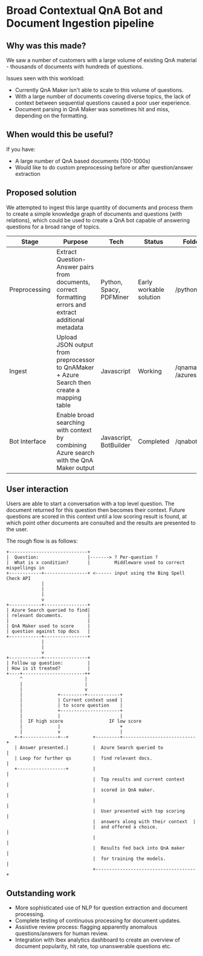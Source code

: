 # Broad Contextual QnA Bot and Document Ingestion pipeline

## Why was this made?

We saw a number of customers with a large volume of existing QnA material - thousands of documents with hundreds of questions. 

Issues seen with this workload:

* Currently QnA Maker isn't able to scale to this volume of questions.
* With a large number of documents covering diverse topics, the lack of context between sequential questions caused a poor user experience.
* Document parsing in QnA Maker was sometimes hit and miss, depending on the formatting.

## When would this be useful?

If you have:

* A large number of QnA based documents (100-1000s)
* Would like to do custom preprocessing before or after question/answer extraction

## Proposed solution

We attempted to ingest this large quantity of documents and process them to create a simple knowledge graph of documents and questions (with relations), which could be used to create a QnA bot capable of answering questions for a broad range of topics.

| Stage         | Purpose                                                                                  | Tech                    | Status                  | Folders |
| ------------- | ---------------------------------------------------------------------------------------- | ----------------------- | ----------------------- |-------------|
| Preprocessing | Extract Question-Answer pairs from documents, correct formatting errors and extract additional metadata | Python, Spacy, PDFMiner | Early workable solution | /python |
| Ingest        | Upload JSON output from preprocessor to QnAMaker + Azure Search then create a mapping table    | Javascript              | Working                 | /qnamaker & /azuresearch |
| Bot Interface | Enable broad searching with context by combining Azure search with the QnA Maker output       | Javascript, BotBuilder  | Completed               | /qnabot |

## User interaction

Users are able to start a conversation with a top level question. The document returned for this question then becomes their context. Future questions are scored in this context until a low scoring result is found, at which point other documents are consulted and the results are presented to the user. 

The rough flow is as follows:

```
+-----------------------------+
|  Question:                  |-------> ? Per-question ?
|  What is x condition?       |         Middleware used to correct mispellings in
+------------+----------------+ <------ input using the Bing Spell Check API
             |
             |
             |
             v
+------------+----------------+
| Azure Search queried to find|
| relevant documents.         |
|                             |
| QnA Maker used to score     |
| question against top docs   |
+------------+----------------+
             |
             |
             v
+------------+----------------+
| Follow up question:         |
| How is it treated?          |
+----+-----------------------++
     ^                       |
     |                       |
     |                       v
     |             +---------+------------+
     |             | Current context used |
     |             | to score question    |
     |             +----------------------+
     |             |                      |
     |  IF high score                 IF low score
     |             |                      +
     |             v                      |
   +-+-------------+--+         +---------+---------------------------+
   | Answer presented.|         |  Azure Search queried to            |
   | Loop for further qs        |  find relevant docs.                |
   +------------------+         |                                     |
                                |  Top results and current context    |
                                |  scored in QnA maker.               |
                                |                                     |
                                |  User presented with top scoring    |
                                |  answers along with their context  |
                                |  and offered a choice.              |
                                |                                     |
                                |  Results fed back into QnA maker    |
                                |  for training the models.           |
                                +-------------------------------------+
```

## Outstanding work

* More sophisticated use of NLP for question extraction and document processing. 
* Complete testing of continuous processing for document updates. 
* Assistive review process: flagging apparently anomalous questions/answers for human review. 
* Integration with Ibex analytics dashboard to create an overview of document popularity, hit rate, top unanswerable questions etc. 